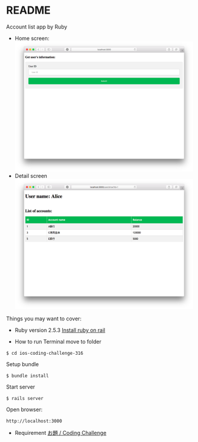 # README

Account list app by Ruby 

* Home screen:
![](public/user1.png)
* Detail screen
![](public/user2.png)

Things you may want to cover:

* Ruby version 2.5.3
[Install ruby on rail](https://gorails.com/setup/osx/10.13-high-sierra)


* How to run 
Terminal move to folder
```
$ cd ios-coding-challenge-316
```
Setup bundle
```
$ bundle install
```
Start server
```
$ rails server
```
Open browser:
```
http://localhost:3000
```

* Requirement
[お題 / Coding Challenge](https://sample-accounts-api.herokuapp.com)
